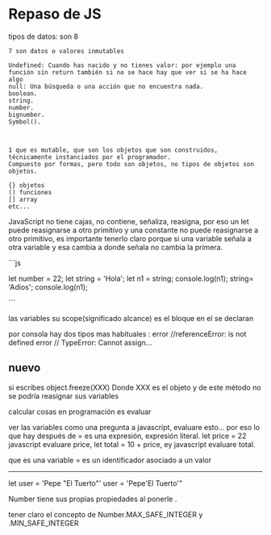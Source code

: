 # Repaso  de JS

tipos de datos:
    son 8

    7 son datos o valores inmutables

    Undefined: Cuando has nacido y no tienes valor: por ejemplo una función sin return también si no se hace hay que ver si se ha hace algo
    null: Una búsqueda o una acción que no encuentra nada.
    boolean.
    string.
    number.
    bignumber.
    Symbol().

    

    1 que es mutable, que son los objetos que son construidos, técnicamente instanciados por el programador. 
    Compuesto por formas, pero todo son objetos, no tipos de objetos son objetos.

    {} objetos
    () funciones
    [] array
    etc...

JavaScript no tiene cajas, no contiene, señaliza, reasigna, por eso un let puede reasignarse a otro primitivo y una constante no puede reasignarse a otro primitivo, es importante tenerlo claro porque si una variable señala a otra variable y esa cambia a donde señala no cambia la primera.

´´´js

let number = 22;
let string = 'Hola';
let n1 = string;
console.log(n1);
string= 'Adios';
console.log(n1);

´´´

las variables su scope(significado alcance) es el bloque en el se declaran

por consola hay dos tipos mas habituales :
            error //referenceError: is not defined
            error // TypeError: Cannot assign...


## nuevo

si escribes object.freeze(XXX) Donde XXX es el objeto y de este método no se podría reasignar sus variables

calcular cosas en programación es evaluar

ver las variables como una pregunta a javascript, evaluare esto... por eso lo que hay después de = es una expresión, expresión literal.
let price = 22 javascript evaluare price,
let total = 10 + price, ey javascript evaluare total.

que es una variable = es un identificador asociado a un valor

---

let user = 'Pepe "El Tuerto"'
user = 'Pepe\'El Tuerto\'"


Number tiene sus propias propiedades al ponerle .

tener claro el concepto de Number.MAX_SAFE_INTEGER y .MIN_SAFE_INTEGER

